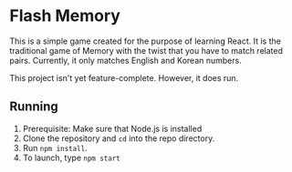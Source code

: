 # Flash Memory

This is a simple game created for the purpose of learning React. It is the
traditional game of Memory with the twist that you have to match related pairs.
Currently, it only matches English and Korean numbers.

This project isn't yet feature-complete. However, it does run.

## Running

1. Prerequisite: Make sure that Node.js is installed
2. Clone the repository and `cd` into the repo directory.
3. Run `npm install`.
4. To launch, type `npm start`
